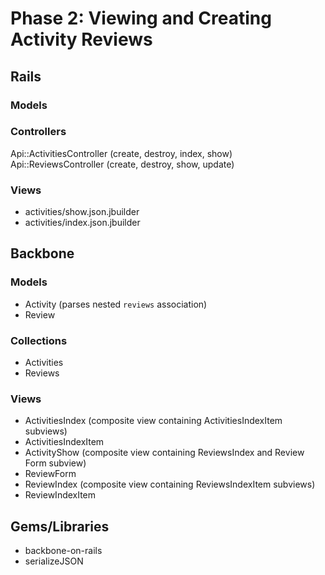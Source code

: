 # Phase 2: Viewing and Creating Activity Reviews

## Rails
### Models

### Controllers
Api::ActivitiesController (create, destroy, index, show)
Api::ReviewsController (create, destroy, show, update)

### Views
* activities/show.json.jbuilder
* activities/index.json.jbuilder

## Backbone
### Models
* Activity (parses nested `reviews` association)
* Review

### Collections
* Activities
* Reviews

### Views
* ActivitiesIndex (composite view containing ActivitiesIndexItem subviews)
* ActivitiesIndexItem
* ActivityShow (composite view containing ReviewsIndex and Review Form subview)
* ReviewForm
* ReviewIndex (composite view containing ReviewsIndexItem subviews)
* ReviewIndexItem

## Gems/Libraries
* backbone-on-rails
* serializeJSON
